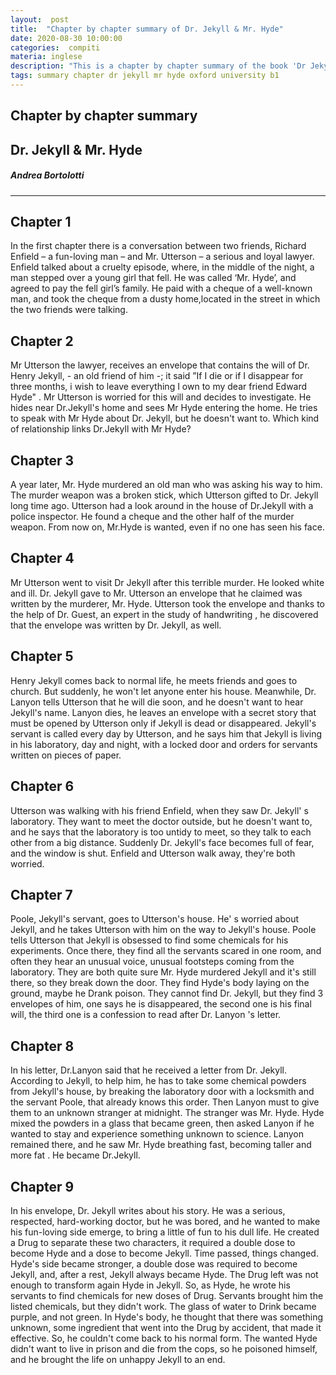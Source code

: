```yaml
---
layout:  post
title:  "Chapter by chapter summary of Dr. Jekyll & Mr. Hyde"
date: 2020-08-30 10:00:00
categories:  compiti
materia: inglese
description: "This is a chapter by chapter summary of the book 'Dr Jekyll and mr. Hyde' adapted by Oxford University, it's an online book shipped with B1 Language for Life, a book for the first year of high school used in Italy."
tags: summary chapter dr jekyll mr hyde oxford university b1
---
```

## Chapter by chapter summary
## Dr. Jekyll & Mr. Hyde
##### Andrea Bortolotti

---

## Chapter 1

In the first chapter there is a conversation between two friends, Richard Enfield – a fun-loving man – and Mr. Utterson – a serious and loyal lawyer. Enfield talked about a cruelty episode, where, in the middle of the night, a man stepped over a young girl that fell. He was called ‘Mr. Hyde’, and agreed to pay the fell girl’s family. He paid with a cheque of a well-known man, and took the cheque from a dusty home,located in the street in which the two friends were talking.

## Chapter 2

Mr Utterson the lawyer, receives an envelope that contains the will of Dr. Henry Jekyll, - an old friend of him -; it said ”If I die or if I disappear for three months, i wish to leave everything I own to my dear friend Edward Hyde" .
Mr Utterson is worried for this will and decides to investigate. He hides near Dr.Jekyll's home and sees Mr Hyde entering the home. He tries to speak with Mr Hyde about Dr. Jekyll, but he doesn't want to.
Which kind of relationship links Dr.Jekyll with Mr Hyde?

## Chapter 3

A year later, Mr. Hyde murdered an old man who was asking his way to him. The murder weapon was a broken stick, which Utterson gifted to Dr. Jekyll long time ago. Utterson had  a look around in the house of Dr.Jekyll with a police inspector. He found a cheque and the other half of the murder weapon. From now on, Mr.Hyde is wanted, even if no one has seen his face.

## Chapter 4

Mr Utterson went to visit Dr Jekyll after this terrible murder. He looked white and ill. Dr. Jekyll gave to Mr. Utterson an envelope that he claimed was written by the murderer, Mr. Hyde. Utterson took the envelope and thanks to the help of Dr. Guest, an expert in the study of handwriting , he discovered that the envelope was written by Dr. Jekyll, as well.

## Chapter 5

Henry Jekyll comes back to normal life, he meets friends and goes to church. But suddenly, he won't let anyone enter his house. Meanwhile, Dr. Lanyon tells Utterson that he will die soon, and he doesn't want to hear Jekyll's name. Lanyon dies, he leaves an envelope with a secret story that must be opened by Utterson only if Jekyll is dead or disappeared. Jekyll's servant is called every day by Utterson, and he says him that Jekyll is living in his laboratory, day and night, with a locked door and orders for servants written on pieces of paper.

## Chapter 6

Utterson was walking with his friend Enfield, when they saw Dr. Jekyll' s laboratory. They want to meet the doctor outside, but he doesn't want to, and he says that the laboratory is too untidy to meet, so they talk to each other from a big distance. Suddenly Dr. Jekyll's face becomes full of fear, and the window is shut. Enfield and Utterson walk away, they're both worried.

## Chapter 7


Poole, Jekyll's servant, goes to Utterson's house. He' s worried about Jekyll, and he takes Utterson with him on the way to Jekyll's house. Poole tells Utterson that Jekyll is obsessed to find some chemicals for his experiments. Once there, they find all the servants scared in one room, and often they hear an unusual voice, unusual footsteps coming from the laboratory. They are both quite sure Mr. Hyde murdered Jekyll and it's still there, so they break down the door. They find Hyde's body laying on the ground, maybe he Drank poison. They cannot find Dr. Jekyll, but they find 3 envelopes of him, one says he is disappeared, the second one is his final will, the third one is a confession to read after Dr. Lanyon 's letter. 

## Chapter 8 

In his letter, Dr.Lanyon said that he received a letter from Dr. Jekyll. According to Jekyll, to help him, he has to take some chemical powders from Jekyll's house, by breaking the laboratory door with a locksmith and the servant Poole, that already knows this order. Then Lanyon must to give them to an unknown stranger at midnight. The stranger was Mr. Hyde. Hyde mixed the powders in a glass that became green, then asked Lanyon if he wanted to stay and experience something unknown to science. Lanyon remained there, and he saw Mr. Hyde breathing fast, becoming taller and more fat . He became Dr.Jekyll.

## Chapter 9 

In his envelope, Dr. Jekyll writes about his story. He was a serious, respected, hard-working doctor, but he was bored, and he wanted to make his fun-loving side emerge, to bring a little of fun to his dull life. He created a Drug to separate these two characters, it required a double dose to become Hyde and a dose to become Jekyll. Time passed, things changed. Hyde's side became stronger, a double dose was required to become Jekyll, and, after a rest, Jekyll always became Hyde. The Drug left was not enough to transform again Hyde in Jekyll. So, as Hyde, he wrote his servants to find chemicals for new doses of Drug. Servants brought him the listed chemicals, but they didn't work. The glass of water to Drink became purple, and not green. In Hyde's body, he thought that there was something unknown, some ingredient that went into the Drug by accident, that made it effective. So, he couldn't come back to his normal form. The wanted Hyde didn't want to live in prison and die from the cops, so he poisoned himself, and he brought the life on unhappy Jekyll to an end.

